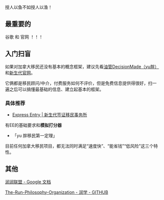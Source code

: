 授人以鱼不如授人以渔！



## 最重要的

谷歌 和 官网 ！！！



## 入门扫盲

如果对加拿大移民还没有基本的概念框架，建议先看[油管DecisionMade（yu胖）](https://www.youtube.com/c/DecisionMade)和[新生代官网](https://eoivisa.com/)。

它俩都是移民顾问/中介，付费服务如何不评价，但是免费信息提供得很好，扫一遍之后可以搞懂最基础的信息、建立起基本的框架。

### 具体推荐

- [Express Entry | 新生代签证移民事务所](https://eoivisa.com/ee/)

有EE的基础要求和**模拟打分器**



- 「yu 胖移民第一定理」

目前任何加拿大移民项目，都无法同时满足“速度快”、“能省钱”“低风险”这三个特性。



## 其他

[润润联盟 - Google 文档](https://docs.google.com/document/d/17bYHPvOUbA2ElMnc55_Jy2A39syFRwvg9HBEon3aAJ4/edit)

[The-Run-Philosophy-Organization - 润学 - GITHUB](https://github.com/The-Run-Philosophy-Organization/run)
